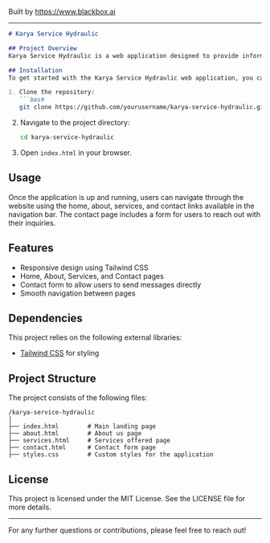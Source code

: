 
Built by https://www.blackbox.ai

---

```markdown
# Karya Service Hydraulic

## Project Overview
Karya Service Hydraulic is a web application designed to provide information about hydraulic services offered by the company. The application aims to create a user-friendly experience for potential customers looking for hydraulic solutions, detailing the services, providing contact forms, and sharing information about the company.

## Installation
To get started with the Karya Service Hydraulic web application, you can clone the repository to your local machine and open the `index.html` file in your preferred web browser.

1. Clone the repository:
   ```bash
   git clone https://github.com/yourusername/karya-service-hydraulic.git
   ```
2. Navigate to the project directory:
   ```bash
   cd karya-service-hydraulic
   ```
3. Open `index.html` in your browser.

## Usage
Once the application is up and running, users can navigate through the website using the home, about, services, and contact links available in the navigation bar. The contact page includes a form for users to reach out with their inquiries.

## Features
- Responsive design using Tailwind CSS
- Home, About, Services, and Contact pages
- Contact form to allow users to send messages directly
- Smooth navigation between pages

## Dependencies
This project relies on the following external libraries:
- [Tailwind CSS](https://tailwindcss.com/) for styling

## Project Structure
The project consists of the following files:
```
/karya-service-hydraulic
│
├── index.html        # Main landing page
├── about.html        # About us page
├── services.html     # Services offered page
├── contact.html      # Contact form page
├── styles.css        # Custom styles for the application
```

## License
This project is licensed under the MIT License. See the LICENSE file for more details.

---

For any further questions or contributions, please feel free to reach out!
```